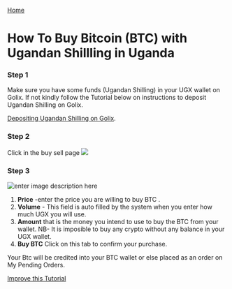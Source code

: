 [Home](/)

# How  To Buy Bitcoin (BTC) with Ugandan Shillling in Uganda  

### Step 1 
Make sure you have some funds (Ugandan  Shilling)  in your UGX wallet on Golix. If not kindly follow the Tutorial below on instructions to deposit Ugandan Shilling on Golix.

[Depositing Ugandan Shilling on Golix](/moving_funds/fiat/depositing_ugandan_shilling_ugx.md). 

### Step 2
Click in the buy sell page
![
](https://lh3.googleusercontent.com/04MUq_1Xi1ym-IHKOOy1c7ZrwmY1KGCxZT16OA_p9w80oVqCn0WdSCJZdx98zwVPFwwfDHEhj3QJ)

### Step 3
![
enter image description here](https://lh3.googleusercontent.com/Er7hgmNprFWzoa4tVRnhwEtd2T14FvI4pOCtWdzo4GIDU_7GTUjKwBXKVdQmuWVcx7VX3afHgv8m)
 

 1. **Price** -enter the price you are  willing to buy BTC .
 2. **Volume** - This field is auto filled by the system when you enter how much UGX you will use. 
 3. **Amount** that is the money you intend to use to buy the  BTC from your wallet.
 NB- It is imposible to buy any crypto without any balance in your UGX wallet.
 4. **Buy BTC** Click on this tab to confirm your purchase.

Your Btc will be credited into your BTC wallet  or else placed as an order on My Pending Orders.

[Improve this Tutorial](https://github.com/golixdotcom/guides/edit/master/trading/buy_btc_ugandan_shilling_ugx.md)
